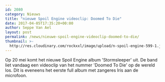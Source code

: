 ```yaml
---
id: 2080
category: Nieuws
title: "nieuwe Spoil Engine videoclip: Doomed To Die"
date: 2017-04-05T17:35:20+00:00
author: Seppe Van Ael
layout: post
permalink: /news/nieuwe-spoil-engine-videoclip-doomed-to-die/
thumbnail: >-
  http://res.cloudinary.com/rockxxl/image/upload/n-spoil-engine-599-1.jpg
---
```

Op 20 mei komt het nieuwe Spoil Engine album 'Stormsleeper' uit. De band liet vandaag een videoclip van het nummer 'Doomed To Die' op de wereld los. Dit is eveneens het eerste full album met zangeres Iris aan de microfoon.
